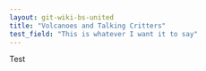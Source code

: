 ```yaml
---
layout: git-wiki-bs-united
title: "Volcanoes and Talking Critters"
test_field: "This is whatever I want it to say"
---
```


Test
